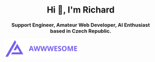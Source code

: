 <h1 align="center">Hi 👋, I'm Richard</h1>
<h3 align="center">Support Engineer, Amateur Web Developer, AI Enthusiast based in Czech Republic.</h3>

<a href="https://awwwesome.cz" align="center"><img width="250px" src="awwwesome_logo.png"></a>
